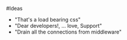 #Ideas

* "That's a load bearing css"
* "Dear developers!, ... love, Support"
* "Drain all the connections from middleware"